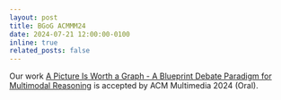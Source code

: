 ```yaml
---
layout: post
title: BGoG ACMMM24
date: 2024-07-21 12:00:00-0100
inline: true
related_posts: false
---
```


Our work [A Picture Is Worth a Graph - A Blueprint Debate Paradigm for Multimodal Reasoning](https://arxiv.org/abs/2403.14972) is accepted by ACM Multimedia 2024 (Oral).